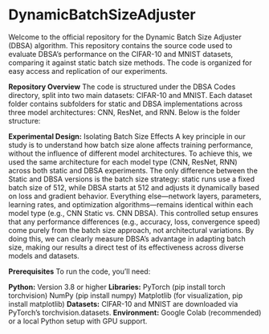 # DynamicBatchSizeAdjuster
Welcome to the official repository for the Dynamic Batch Size Adjuster (DBSA) algorithm. This repository contains the source code used to evaluate DBSA’s performance on the CIFAR-10 and MNIST datasets, comparing it against static batch size methods. The code is organized for easy access and replication of our experiments.

**Repository Overview**
The code is structured under the DBSA Codes directory, split into two main datasets: CIFAR-10 and MNIST. Each dataset folder contains subfolders for static and DBSA implementations across three model architectures: CNN, ResNet, and RNN. Below is the folder structure:


**Experimental Design:** Isolating Batch Size Effects
A key principle in our study is to understand how batch size alone affects training performance, without the influence of different model architectures. To achieve this, we used the same architecture for each model type (CNN, ResNet, RNN) across both static and DBSA experiments. The only difference between the Static and DBSA versions is the batch size strategy: static runs use a fixed batch size of 512, while DBSA starts at 512 and adjusts it dynamically based on loss and gradient behavior. Everything else—network layers, parameters, learning rates, and optimization algorithms—remains identical within each model type (e.g., CNN Static vs. CNN DBSA). This controlled setup ensures that any performance differences (e.g., accuracy, loss, convergence speed) come purely from the batch size approach, not architectural variations. By doing this, we can clearly measure DBSA’s advantage in adapting batch size, making our results a direct test of its effectiveness across diverse models and datasets.

**Prerequisites**
To run the code, you’ll need:

**Python:** Version 3.8 or higher
**Libraries:**
PyTorch (pip install torch torchvision)
NumPy (pip install numpy)
Matplotlib (for visualization, pip install matplotlib)
**Datasets:** CIFAR-10 and MNIST are downloaded via PyTorch’s torchvision.datasets.
**Environment:** Google Colab (recommended) or a local Python setup with GPU support.


